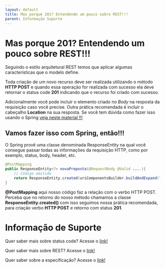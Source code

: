```yaml
---
layout: default
title: Mas porque 201? Entendendo um pouco sobre REST!!! 
parent: Informação Suporte
---
```

# Mas porque 201? Entendendo um pouco sobre REST!!!

Seguindo o estilo arquitetural REST temos que aplicar algumas características que o modelo define.

Toda criação de um novo recurso deve ser realizada utilizando o método **HTTP POST** e quando essa operação
for realizada com sucesso ela deve retornar o status code **201** indicando que o recurso foi criado com sucesso.

Adicionalmente você pode incluir o elemento criado no _Body_ na resposta da requisição caso você precise. Outra prática
recomendada é incluir o cabeçalho **Location** na sua resposta. Se você tem dúvida como fazer isso
usando o Spring [veja neste material !!!](../informacao_suporte/spring-response-entity.md)

## Vamos fazer isso com Spring, então!!!

O Spring provê uma classe denominada ResponseEntity na qual você consegue passar todas as informações da requisição HTTP, 
como por exemplo, status, body, header, etc.

```java
@PostMapping
public ResponseEntity<?> novaProposta(@RequestBody @Valid ....){
    // Código omitido
    return ResponseEntity.created(uriComponentsBuilder.buildAndExpand("/resource/{id}", id).toUri()).body(body);
}
```

**@PostMapping** aqui nosso código faz a relação com o verbo HTTP POST. Perceba que no retorno do nosso
método chamamos a classe **ResponseEntity.created()** com isso seguimos nossa prática
recomendada, para criação verbo **HTTP POST** e retorno com status **201**.

# Informação de Suporte

Quer saber mais sobre status code? Acesse o [link!](../informacao_suporte/rest-status.md)

Quer saber mais sobre REST? Acesse o [link!](https://restfulapi.net/)

Quer saber sobre a especificação? Acesse o [link!](https://tools.ietf.org/html/rfc7231#section-6.3.2)